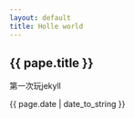 ```yaml
---
layout: default
title: Holle world
---
```


<h2>{{ pape.title }}</h2>
<p>第一次玩jekyll</p>
<p>{{ page.date | date_to_string }}</p>
